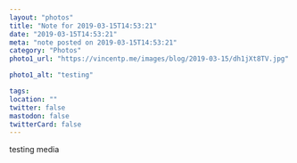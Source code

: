 ```yaml
---
layout: "photos"
title: "Note for 2019-03-15T14:53:21"
date: "2019-03-15T14:53:21"
meta: "note posted on 2019-03-15T14:53:21"
category: "Photos"
photo1_url: "https://vincentp.me/images/blog/2019-03-15/dh1jXt8TV.jpg"

photo1_alt: "testing"

tags:
location: ""
twitter: false
mastodon: false
twitterCard: false
---
```

testing media
